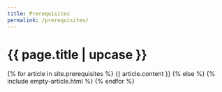 ```yaml
---
title: Prerequisites
permalink: /prerequisites/
---
```


<h1 class="primary">{{ page.title | upcase }}</h1>

{% for article in site.prerequisites %}
{{ article.content }}
{% else %}
{% include empty-article.html %}
{% endfor %}